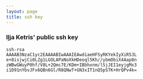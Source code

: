 ```yaml
---
layout: page
title: ssh key
---
```


### Iļja Ketris' public ssh key


```
ssh-rsa
AAAAB3NzaC1yc2EAAAABIwAAAIEAwdiaeHFSyRKYekIyXiR5JL
e+8isjwjCi0LZg1LGOLAPaNoXkHDeoql5Kh//ybmObiX4Aap8n
zWBwGWuyP0hf/V8L+2Qmc7E/KDm+IBbhxnm/lSjJEI1eyjgMx3
i1D91nYbvJFx6QBn6Gl/R8QNwT+GN3xIT1nQ5pSTK+HrQPv4k=
```
